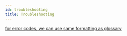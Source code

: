 ```yaml
---
id: troubleshooting
title: Troubleshooting
---
```


[for error codes, we can use same formatting as glossary][gl]


[gl]: understanding-radicle/glossary.md
